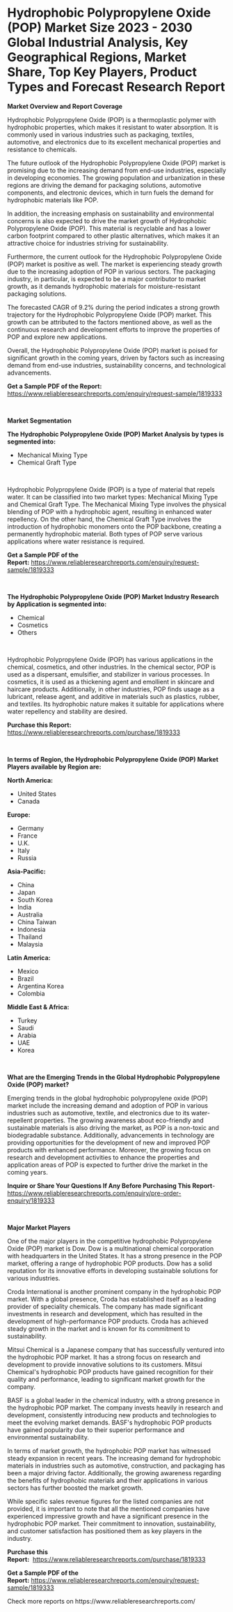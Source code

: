 <p><h1>Hydrophobic Polypropylene Oxide (POP) Market Size 2023 - 2030 Global Industrial Analysis, Key Geographical Regions, Market Share, Top Key Players, Product Types and Forecast Research Report</h1></p><p><strong>Market Overview and Report Coverage</strong></p>
<p><p>Hydrophobic Polypropylene Oxide (POP) is a thermoplastic polymer with hydrophobic properties, which makes it resistant to water absorption. It is commonly used in various industries such as packaging, textiles, automotive, and electronics due to its excellent mechanical properties and resistance to chemicals.</p><p>The future outlook of the Hydrophobic Polypropylene Oxide (POP) market is promising due to the increasing demand from end-use industries, especially in developing economies. The growing population and urbanization in these regions are driving the demand for packaging solutions, automotive components, and electronic devices, which in turn fuels the demand for hydrophobic materials like POP.</p><p>In addition, the increasing emphasis on sustainability and environmental concerns is also expected to drive the market growth of Hydrophobic Polypropylene Oxide (POP). This material is recyclable and has a lower carbon footprint compared to other plastic alternatives, which makes it an attractive choice for industries striving for sustainability.</p><p>Furthermore, the current outlook for the Hydrophobic Polypropylene Oxide (POP) market is positive as well. The market is experiencing steady growth due to the increasing adoption of POP in various sectors. The packaging industry, in particular, is expected to be a major contributor to market growth, as it demands hydrophobic materials for moisture-resistant packaging solutions.</p><p>The forecasted CAGR of 9.2% during the period indicates a strong growth trajectory for the Hydrophobic Polypropylene Oxide (POP) market. This growth can be attributed to the factors mentioned above, as well as the continuous research and development efforts to improve the properties of POP and explore new applications.</p><p>Overall, the Hydrophobic Polypropylene Oxide (POP) market is poised for significant growth in the coming years, driven by factors such as increasing demand from end-use industries, sustainability concerns, and technological advancements.</p></p>
<p><strong>Get a Sample PDF of the Report:</strong> <a href="https://www.reliableresearchreports.com/enquiry/request-sample/1819333">https://www.reliableresearchreports.com/enquiry/request-sample/1819333</a></p>
<p>&nbsp;</p>
<p><strong>Market Segmentation</strong></p>
<p><strong>The Hydrophobic Polypropylene Oxide (POP) Market Analysis by types is segmented into:</strong></p>
<p><ul><li>Mechanical Mixing Type</li><li>Chemical Graft Type</li></ul></p>
<p>&nbsp;</p>
<p><p>Hydrophobic Polypropylene Oxide (POP) is a type of material that repels water. It can be classified into two market types: Mechanical Mixing Type and Chemical Graft Type. The Mechanical Mixing Type involves the physical blending of POP with a hydrophobic agent, resulting in enhanced water repellency. On the other hand, the Chemical Graft Type involves the introduction of hydrophobic monomers onto the POP backbone, creating a permanently hydrophobic material. Both types of POP serve various applications where water resistance is required.</p></p>
<p><strong>Get a Sample PDF of the Report:</strong>&nbsp;<a href="https://www.reliableresearchreports.com/enquiry/request-sample/1819333">https://www.reliableresearchreports.com/enquiry/request-sample/1819333</a></p>
<p>&nbsp;</p>
<p><strong>The Hydrophobic Polypropylene Oxide (POP) Market Industry Research by Application is segmented into:</strong></p>
<p><ul><li>Chemical</li><li>Cosmetics</li><li>Others</li></ul></p>
<p>&nbsp;</p>
<p><p>Hydrophobic Polypropylene Oxide (POP) has various applications in the chemical, cosmetics, and other industries. In the chemical sector, POP is used as a dispersant, emulsifier, and stabilizer in various processes. In cosmetics, it is used as a thickening agent and emollient in skincare and haircare products. Additionally, in other industries, POP finds usage as a lubricant, release agent, and additive in materials such as plastics, rubber, and textiles. Its hydrophobic nature makes it suitable for applications where water repellency and stability are desired.</p></p>
<p><strong>Purchase this Report:</strong>&nbsp; <a href="https://www.reliableresearchreports.com/purchase/1819333">https://www.reliableresearchreports.com/purchase/1819333</a></p>
<p>&nbsp;</p>
<p><strong>In terms of Region, the Hydrophobic Polypropylene Oxide (POP) Market Players available by Region are:</strong></p>
<p>
    <p> <strong> North America: </strong>
        <ul>
            <li>United States</li>
            <li>Canada</li>
        </ul>
        </p> 
    <p> <strong> Europe: </strong>
        <ul>
            <li>Germany</li>
            <li>France</li>
            <li>U.K.</li>
            <li>Italy</li>
            <li>Russia</li>
        </ul>
        </p> 
    <p> <strong> Asia-Pacific: </strong>
        <ul>
            <li>China</li>
            <li>Japan</li>
            <li>South Korea</li>
            <li>India</li>
            <li>Australia</li>
            <li>China Taiwan</li>
            <li>Indonesia</li>
            <li>Thailand</li>
            <li>Malaysia</li>
        </ul>
        </p> 
    <p> <strong> Latin America: </strong>
        <ul>
            <li>Mexico</li>
            <li>Brazil</li>
            <li>Argentina Korea</li>
            <li>Colombia</li>
        </ul>
        </p> 
    <p> <strong> Middle East & Africa: </strong>
        <ul>
            <li>Turkey</li>
            <li>Saudi</li>
            <li>Arabia</li>
            <li>UAE</li>
            <li>Korea</li>
        </ul>
    </p>
    </p>
<p>&nbsp;</p>
<p><strong>What are the Emerging Trends in the Global Hydrophobic Polypropylene Oxide (POP) market?</strong></p>
<p><p>Emerging trends in the global hydrophobic polypropylene oxide (POP) market include the increasing demand and adoption of POP in various industries such as automotive, textile, and electronics due to its water-repellent properties. The growing awareness about eco-friendly and sustainable materials is also driving the market, as POP is a non-toxic and biodegradable substance. Additionally, advancements in technology are providing opportunities for the development of new and improved POP products with enhanced performance. Moreover, the growing focus on research and development activities to enhance the properties and application areas of POP is expected to further drive the market in the coming years.</p></p>
<p><strong>Inquire or Share Your Questions If Any Before Purchasing This Report</strong>- <a href="https://www.reliableresearchreports.com/enquiry/pre-order-enquiry/1819333">https://www.reliableresearchreports.com/enquiry/pre-order-enquiry/1819333</a></p>
<p>&nbsp;</p>
<p><strong>Major Market Players</strong></p>
<p><p>One of the major players in the competitive hydrophobic Polypropylene Oxide (POP) market is Dow. Dow is a multinational chemical corporation with headquarters in the United States. It has a strong presence in the POP market, offering a range of hydrophobic POP products. Dow has a solid reputation for its innovative efforts in developing sustainable solutions for various industries.</p><p>Croda International is another prominent company in the hydrophobic POP market. With a global presence, Croda has established itself as a leading provider of speciality chemicals. The company has made significant investments in research and development, which has resulted in the development of high-performance POP products. Croda has achieved steady growth in the market and is known for its commitment to sustainability.</p><p>Mitsui Chemical is a Japanese company that has successfully ventured into the hydrophobic POP market. It has a strong focus on research and development to provide innovative solutions to its customers. Mitsui Chemical's hydrophobic POP products have gained recognition for their quality and performance, leading to significant market growth for the company.</p><p>BASF is a global leader in the chemical industry, with a strong presence in the hydrophobic POP market. The company invests heavily in research and development, consistently introducing new products and technologies to meet the evolving market demands. BASF's hydrophobic POP products have gained popularity due to their superior performance and environmental sustainability.</p><p>In terms of market growth, the hydrophobic POP market has witnessed steady expansion in recent years. The increasing demand for hydrophobic materials in industries such as automotive, construction, and packaging has been a major driving factor. Additionally, the growing awareness regarding the benefits of hydrophobic materials and their applications in various sectors has further boosted the market growth.</p><p>While specific sales revenue figures for the listed companies are not provided, it is important to note that all the mentioned companies have experienced impressive growth and have a significant presence in the hydrophobic POP market. Their commitment to innovation, sustainability, and customer satisfaction has positioned them as key players in the industry.</p></p>
<p><strong>Purchase this Report:</strong>&nbsp;&nbsp;<a href="https://www.reliableresearchreports.com/purchase/1819333">https://www.reliableresearchreports.com/purchase/1819333</a></p>
<p></p>
<p><strong>Get a Sample PDF of the Report:</strong>&nbsp;<a href="https://www.reliableresearchreports.com/enquiry/request-sample/1819333">https://www.reliableresearchreports.com/enquiry/request-sample/1819333</a></p>
<p>Check more reports on https://www.reliableresearchreports.com/</p>